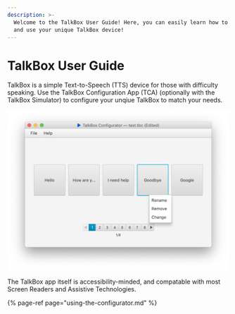 ```yaml
---
description: >-
  Welcome to the TalkBox User Guide! Here, you can easily learn how to set up
  and use your unique TalkBox device!
---
```


# TalkBox User Guide

TalkBox is a simple Text-to-Speech \(TTS\) device for those with difficulty speaking. Use the TalkBox Configuration App \(TCA\) \(optionally with the TalkBox Simulator\) to configure your unqiue TalkBox to match your needs.

![TalkBox Configurator Window](.gitbook/assets/screen-shot-2019-02-02-at-11.36.13-am.png)

The TalkBox app itself is accessibility-minded, and compatable with most Screen Readers and Assistive Technologies.

{% page-ref page="using-the-configurator.md" %}

